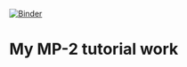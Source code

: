 [![Binder](https://mybinder.org/badge_logo.svg)](https://mybinder.org/v2/gh/Nikhil1920/DS_Skill/HEAD)

# My MP-2 tutorial work
